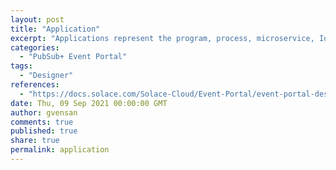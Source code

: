 ```yaml
---
layout: post
title: "Application"
excerpt: "Applications represent the program, process, microservice, IoT device, integration component or other runnable consumers, producers or processors that interact with the event broker."
categories:
  - "PubSub+ Event Portal"
tags:
  - "Designer"
references:
  - "https://docs.solace.com/Solace-Cloud/Event-Portal/event-portal-designer.htm#Managing"
date: Thu, 09 Sep 2021 00:00:00 GMT
author: gvensan
comments: true
published: true
share: true
permalink: application
---
```

